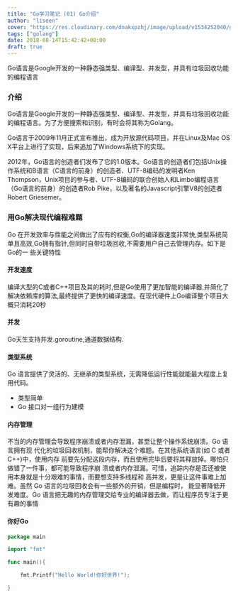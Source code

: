 ```yaml
---
title: "Go学习笔记 (01) Go介绍"
author: "liseen"
cover: "https://res.cloudinary.com/dnakxpzhj/image/upload/v1534252040/golang.jpg"
tags: ["golang"]
date: 2018-08-14T15:42:42+08:00
draft: true
---
```

Go语言是Google开发的一种静态强类型、编译型、并发型，并具有垃圾回收功能的编程语言

<!--more-->

### 介绍

Go语言是Google开发的一种静态强类型、编译型、并发型，并具有垃圾回收功能的编程语言。为了方便搜索和识别，有时会将其称为Golang。

Go语言于2009年11月正式宣布推出，成为开放源代码项目，并在Linux及Mac OS X平台上进行了实现，后来追加了Windows系统下的实现。

2012年，Go语言的创造者们发布了它的1.0版本。Go语言的创造者们包括Unix操作系统和B语言（C语言的前身）的创造者、UTF-8编码的发明者Ken Thompson，Unix项目的参与者、UTF-8编码的联合创始人和Limbo编程语言（Go语言的前身）的创造者Rob Pike，以及著名的Javascript引擎V8的创造者Robert Griesemer。

### 用Go解决现代编程难题

Go 在开发效率与性能之间做出了应有的权衡,Go的编译器速度非常快,类型系统简单且高效,Go拥有指针,但同时自带垃圾回收,不需要用户自己去管理内存。如下是Go的一
些关键特性

#### 开发速度

编译大型的C或者C++项目及其的耗时,但是Go使用了更加智能的编译器,并简化了解决依赖库的算法,最终提供了更快的编译速度。在现代硬件上Go编译整个项目大概只消耗20秒

#### 并发

Go天生支持并发.goroutine,通道数据结构.

#### 类型系统

Go 语言提供了灵活的、无继承的类型系统，无需降低运行性能就能最大程度上复用代码。

* 类型简单
* Go 接口对一组行为建模

#### 内存管理

不当的内存管理会导致程序崩溃或者内存泄漏，甚至让整个操作系统崩溃。Go 语言拥有现 代化的垃圾回收机制，能帮你解决这个难题。在其他系统语言(如 C 或者 C++)中，使用内存 前要先分配这段内存，而且使用完毕后要将其释放掉。哪怕只做错了一件事，都可能导致程序崩 溃或者内存泄漏。可惜，追踪内存是否还被使用本身就是十分艰难的事情，而要想支持多线程和 高并发，更是让这件事难上加难。虽然 Go 语言的垃圾回收会有一些额外的开销，但是编程时， 能显著降低开发难度。Go 语言把无趣的内存管理交给专业的编译器去做，而让程序员专注于更 有趣的事情

#### 你好Go

```go
package main

import "fmt"

func main(){

    fmt.Printf("Hello World!你好世界!");

}

```